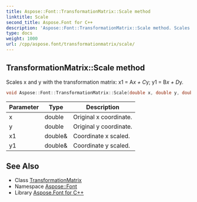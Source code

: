 ```yaml
---
title: Aspose::Font::TransformationMatrix::Scale method
linktitle: Scale
second_title: Aspose.Font for C++
description: 'Aspose::Font::TransformationMatrix::Scale method. Scales x and y with the transformation matrix: x1 = A*x + C*y; y1 = B*x + D*y in C++.'
type: docs
weight: 1000
url: /cpp/aspose.font/transformationmatrix/scale/
---
```

## TransformationMatrix::Scale method


Scales x and y with the transformation matrix: x1 = A*x + C*y; y1 = B*x + D*y.

```cpp
void Aspose::Font::TransformationMatrix::Scale(double x, double y, double &x1, double &y1)
```


| Parameter | Type | Description |
| --- | --- | --- |
| x | double | Original x coordinate. |
| y | double | Original y coordinate. |
| x1 | double\& | Coordinate x scaled. |
| y1 | double\& | Coordinate y scaled. |

## See Also

* Class [TransformationMatrix](../)
* Namespace [Aspose::Font](../../)
* Library [Aspose.Font for C++](../../../)
